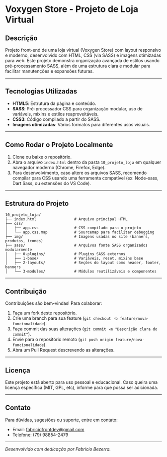 
# Voxygen Store - Projeto de Loja Virtual

## Descrição
Projeto front-end de uma loja virtual (Voxygen Store) com layout responsivo e moderno, desenvolvido com HTML, CSS (via SASS) e imagens otimizadas para web. Este projeto demonstra organização avançada de estilos usando pré-processamento SASS, além de uma estrutura clara e modular para facilitar manutenções e expansões futuras.

---

## Tecnologias Utilizadas

- **HTML5**: Estrutura da página e conteúdo.
- **SASS**: Pré-processador CSS para organização modular, uso de variáveis, mixins e estilos reaproveitáveis.
- **CSS3**: Código compilado a partir do SASS.
- **Imagens otimizadas**: Vários formatos para diferentes usos visuais.

---

## Como Rodar o Projeto Localmente

1. Clone ou baixe o repositório.
2. Abra o arquivo `index.html` dentro da pasta `10_projeto_loja` em qualquer navegador moderno (Chrome, Firefox, Edge).
3. Para desenvolvimento, caso altere os arquivos SASS, recomendo compilar para CSS usando uma ferramenta compatível (ex: Node-sass, Dart Sass, ou extensões do VS Code).

---

## Estrutura do Projeto

```
10_projeto_loja/
├── index.html                 # Arquivo principal HTML
├── css/
│   ├── app.css                # CSS compilado para o projeto
│   └── app.css.map            # Sourcemap para facilitar debugging
├── img/                       # Imagens usadas no site (banners, produtos, ícones)
├── sass/                      # Arquivos fonte SASS organizados modularmente
│   ├── 0-plugins/             # Plugins SASS externos
│   ├── 1-base/                # Variáveis, reset, mixins base
│   ├── 2-layouts/             # Seções do layout como header, footer, banners
│   └── 3-modules/             # Módulos reutilizáveis e componentes
```

---

## Contribuição

Contribuições são bem-vindas! Para colaborar:

1. Faça um fork deste repositório.
2. Crie uma branch para sua feature (`git checkout -b feature/nova-funcionalidade`).
3. Faça commit das suas alterações (`git commit -m "Descrição clara do commit"`).
4. Envie para o repositório remoto (`git push origin feature/nova-funcionalidade`).
5. Abra um Pull Request descrevendo as alterações.

---

## Licença

Este projeto está aberto para uso pessoal e educacional. Caso queira uma licença específica (MIT, GPL, etc), informe para que possa ser adicionada.

---

## Contato

Para dúvidas, sugestões ou suporte, entre em contato:

- Email: fabriciofrontdev@gmail.com
- Telefone: (79) 98854-2479

---

*Desenvolvido com dedicação por Fabricio Bezerra.*
